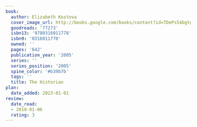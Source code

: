 ```yaml
---
book:
  author: Elizabeth Kostova
  cover_image_url: http://books.google.com/books/content?id=TDePs54bgtgC&printsec=frontcover&img=1&zoom=1&source=gbs_api
  goodreads: '77273'
  isbn13: '9780316011778'
  isbn9: '0316011770'
  owned: ''
  pages: '642'
  publication_year: '2005'
  series: ''
  series_position: '2005'
  spine_color: '#b39b7b'
  tags: ''
  title: The Historian
plan:
  date_added: 2023-01-01
review:
  date_read:
  - 2010-01-06
  rating: 3
---
```

